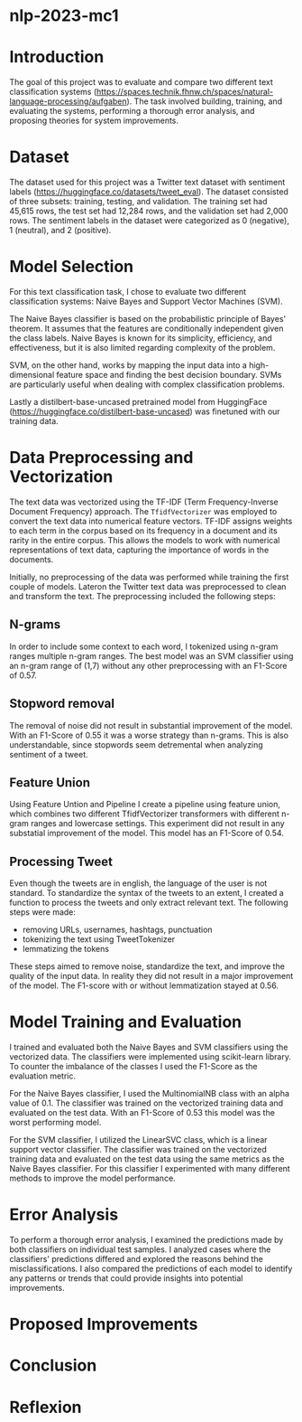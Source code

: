 # nlp-2023-mc1


# Introduction
The goal of this project was to evaluate and compare two different text classification systems (https://spaces.technik.fhnw.ch/spaces/natural-language-processing/aufgaben). The task involved building, training, and evaluating the systems, performing a thorough error analysis, and proposing theories for system improvements.

# Dataset
The dataset used for this project was a Twitter text dataset with sentiment labels (https://huggingface.co/datasets/tweet_eval). The dataset consisted of three subsets: training, testing, and validation. The training set had 45,615 rows, the test set had 12,284 rows, and the validation set had 2,000 rows. The sentiment labels in the dataset were categorized as 0 (negative), 1 (neutral), and 2 (positive).

# Model Selection
For this text classification task, I chose to evaluate two different classification systems: Naive Bayes and Support Vector Machines (SVM).

The Naive Bayes classifier is based on the probabilistic principle of Bayes' theorem. It assumes that the features are conditionally independent given the class labels. Naive Bayes is known for its simplicity, efficiency, and effectiveness, but it is also limited regarding complexity of the problem.

SVM, on the other hand, works by mapping the input data into a high-dimensional feature space and finding the best decision boundary. SVMs are particularly useful when dealing with complex classification problems.

Lastly a distilbert-base-uncased pretrained model from HuggingFace (https://huggingface.co/distilbert-base-uncased) was finetuned with our training data. 

# Data Preprocessing and Vectorization
The text data was vectorized using the TF-IDF (Term Frequency-Inverse Document Frequency) approach. The `TfidfVectorizer` was employed to convert the text data into numerical feature vectors. TF-IDF assigns weights to each term in the corpus based on its frequency in a document and its rarity in the entire corpus. This  allows the models to work with numerical representations of text data, capturing the importance of words in the documents.

Initially, no preprocessing of the data was performed while training the first couple of models.
Lateron the Twitter text data was preprocessed to clean and transform the text. The preprocessing included the following steps:

## N-grams
In order to include some context to each word, I tokenized using n-gram ranges multiple n-gram ranges. The best model was an SVM classifier using an n-gram range of (1,7) without any other preprocessing with an F1-Score of 0.57.

## Stopword removal
The removal of noise did not result in substantial improvement of the model. With an F1-Score of 0.55 it was a worse strategy than n-grams. This is also understandable, since stopwords seem detremental when analyzing sentiment of a tweet.

## Feature Union
Using Feature Untion and Pipeline I create a pipeline using feature union, which combines two different TfidfVectorizer transformers with different n-gram ranges and lowercase settings. This experiment did not result in any substatial improvement of the model. This model has an F1-Score of 0.54.

## Processing Tweet
Even though the tweets are in english, the language of the user is not standard. To standardize the syntax of the tweets to an extent, I created a function to process the tweets and only extract relevant text. The following steps were made:

- removing URLs, usernames, hashtags, punctuation
- tokenizing the text using TweetTokenizer
- lemmatizing the tokens

These steps aimed to remove noise, standardize the text, and improve the quality of the input data. In reality they did not result in a major improvement of the model. The F1-score with or without lemmatization stayed at 0.56.

# Model Training and Evaluation
I trained and evaluated both the Naive Bayes and SVM classifiers using the vectorized data. The classifiers were implemented using scikit-learn library. 
To counter the imbalance of the classes I used the F1-Score as the evaluation metric. 

For the Naive Bayes classifier, I used the MultinomialNB class with an alpha value of 0.1. The classifier was trained on the vectorized training data and evaluated on the test data. 
With an F1-Score of 0.53 this model was the worst performing model.

For the SVM classifier, I utilized the LinearSVC class, which is a linear support vector classifier. The classifier was trained on the vectorized training data and evaluated on the test data using the same metrics as the Naive Bayes classifier. For this classifier I experimented with many different methods to improve the model performance.

# Error Analysis
To perform a thorough error analysis, I examined the predictions made by both classifiers on individual test samples. I analyzed cases where the classifiers' predictions differed and explored the reasons behind the misclassifications. I also compared the predictions of each model to identify any patterns or trends that could provide insights into potential improvements.

# Proposed Improvements


# Conclusion


# Reflexion
